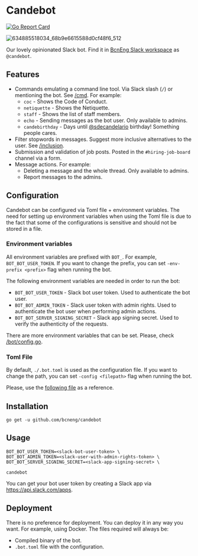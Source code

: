 # Candebot

[![Go Report Card](https://goreportcard.com/badge/github.com/bcneng/candebot?style=flat-square)](https://goreportcard.com/report/github.com/bcneng/candebot)

![634885518034_68b9e6615588d0cf48f6_512](https://user-images.githubusercontent.com/1083296/93481058-7108b880-f8fe-11ea-859e-5cb3b90927d3.jpg)

Our lovely opinionated Slack bot. Find it in [BcnEng Slack workspace](https://slack.bcneng.org) as `@candebot`.

## Features
- Commands emulating a command line tool. Via Slack slash (`/`) or mentioning the bot. See [/cmd](cmd). For example:
  - `coc` - Shows the Code of Conduct.
  - `netiquette` - Shows the Netiquette.
  - `staff` - Shows the list of staff members.
  - `echo` - Sending messages as the bot user. Only available to admins.
  - `candebirthday` - Days until [@sdecandelario](https://bcneng.slack.com/archives/D9BU155J9) birthday! Something people cares.
- Filter stopwords in messages. Suggest more inclusive alternatives to the user. See [/inclusion](inclusion).
- Submission and validation of job posts. Posted in the `#hiring-job-board` channel via a form.
- Message actions. For example:
  - Deleting a message and the whole thread. Only available to admins.
  - Report messages to the admins.

## Configuration
Candebot can be configured via Toml file + environment variables.
The need for setting up environment variables when using the Toml file is due to the fact that some of the configurations is sensitive and should not be stored in a file.

### Environment variables
All environment variables are prefixed with `BOT_`. For example, `BOT_BOT_USER_TOKEN`. If you want to change the prefix, you can set `-env-prefix <prefix>` flag when running the bot.

The following environment variables are needed in order to run the bot:

- `BOT_BOT_USER_TOKEN` - Slack bot user token. Used to authenticate the bot user.
- `BOT_BOT_ADMIN_TOKEN` - Slack user token with admin rights. Used to authenticate the bot user when performing admin actions.
- `BOT_BOT_SERVER_SIGNING_SECRET` - Slack app signing secret. Used to verify the authenticity of the requests.

There are more environment variables that can be set. Please, check [/bot/config.go](bot/config.go).

### Toml File
By default, `./.bot.toml` is used as the configuration file. If you want to change the path, you can set `-config <filepath>` flag when running the bot.

Please, use the [following file](.bot.toml) as a reference.

## Installation

```
go get -u github.com/bcneng/candebot
```

## Usage

```
BOT_BOT_USER_TOKEN=<slack-bot-user-token> \
BOT_BOT_ADMIN_TOKEN=<slack-user-with-admin-rights-token> \ 
BOT_BOT_SERVER_SIGNING_SECRET=<slack-app-signing-secret> \

candebot
```

You can get your bot user token by creating a Slack app via https://api.slack.com/apps.

## Deployment

There is no preference for deployment. You can deploy it in any way you want. For example, using Docker.
The files required will always be:

- Compiled binary of the bot.
- `.bot.toml` file with the configuration.

